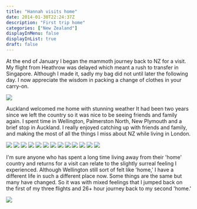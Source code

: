 ```yaml
---
title: "Hannah visits home"
date: 2014-01-30T22:24:37Z
description: "First trip home"
categories: ["New Zealand"]
displayInMenu: false
displayInList: true
draft: false
---
```


 At the end of January I began the mammoth journey back to NZ for a visit. My flight from Heathrow was delayed which meant a rush to transfer in Singapore. Although I made it, sadly my bag did not until later the following day. I now appreciate the wisdom in packing a change of clothes in your carry-on.  

![](/nzHannah/nzHannah1.jpg)

Auckland welcomed me home with stunning weather
It had been two years since we left the country so it was nice to be seeing friends and family again. I spent time in Wellington, Palmerston North, New Plymouth and a brief stop in Auckland. I really enjoyed catching up with friends and family, and making the most of all the things I miss about NZ while living in London.

![](/nzHannah/nzHannah2.jpg)
![](/nzHannah/nzHannah3.jpg)
![](/nzHannah/nzHannah4.jpg)
![](/nzHannah/nzHannah5.jpg)
![](/nzHannah/nzHannah6.jpg)
![](/nzHannah/nzHannah7.jpg)
![](/nzHannah/nzHannah8.jpg)
![](/nzHannah/nzHannah9.jpg)
![](/nzHannah/nzHannah10.jpg)
![](/nzHannah/nzHannah11.jpg)
![](/nzHannah/nzHannah12.jpg)
![](/nzHannah/nzHannah13.jpg)
![](/nzHannah/nzHannah14.jpg)


I'm sure anyone who has spent a long time living away from their 'home' country and returns for a visit can relate to the slightly surreal feeling I experienced. Although Wellington still sort of felt like 'home,' I have a different life in such a different place now. Some things are the same but many have changed. So it was with mixed feelings that I jumped back on the first of my three flights and 26+ hour journey back to my second 'home.'


![](/nzHannah/nzHannah15.jpg)

